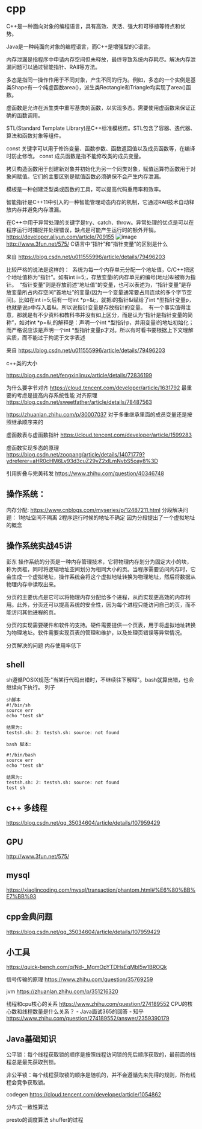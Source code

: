 # cpp


C++是一种面向对象的编程语言，具有高效、灵活、强大和可移植等特点和优势。

Java是一种纯面向对象的编程语言，而C++是增强型的C语言。

内存泄漏是指程序中申请内存空间但未释放，最终导致系统内存耗尽。解决内存泄漏问题可以通过智能指针、RAII等方法。

多态是指同一操作作用于不同对象，产生不同的行为。例如，多态的一个实例是基类Shape有一个纯虚函数area()，派生类Rectangle和Triangle均实现了area()函数。

虚函数是允许在派生类中重写基类的函数，以实现多态。需要使用虚函数来保证正确的函数调用。

STL(Standard Template Library)是C++标准模板库。STL包含了容器、迭代器、算法和函数对象等组件。

const 关键字可以用于修饰变量、函数参数、函数返回值以及成员函数等，在编译时防止修改。 const 成员函数是指不能修改类的成员变量。

拷贝构造函数用于创建新对象并初始化为另一个同类对象，赋值运算符函数用于对象间赋值。它们的主要区别是赋值函数必须确保不会产生内存泄漏。

模板是一种创建泛型类或函数的工具，可以提高代码重用率和效率。

智能指针是C++11中引入的一种智能管理动态内存的机制，它通过RAII技术自动释放内存并避免内存泄漏。

在C++中用于异常处理的关键字是try、catch、throw。异常处理的优点是可以在程序运行时捕捉并处理错误，缺点是可能产生运行时的额外开销。
https://developer.aliyun.com/article/709155
![image](https://user-images.githubusercontent.com/30437929/229087399-4dc213ec-c795-4dd5-83a6-b02fbfaf4771.png)
http://www.3fun.net/575/
C语言中“指针”和“指针变量”的区别是什么

来自 <https://blog.csdn.net/u011555996/article/details/79496203> 



比较严格的说法是这样的： 
系统为每一个内存单元分配一个地址值，C/C++把这个地址值称为“指针”。如有int i=5;，存放变量i的内存单元的编号(地址)&i被称为指针。 
“指针变量”则是存放前述“地址值”的变量，也可以表述为，“指针变量”是存放变量所占内存空间“首地址”的变量(因为一个变量通常要占用连续的多个字节空间)。比如在int i=5;后有一句int *p=&i;，就把i的指针&i赋给了int *型指针变量p，也就是说p中存入着&i。所以说指针变量是存放指针的变量。 
有一个事实值得注意，那就是有不少资料和教科书并没有如上区分，而是认为“指针是指针变量的简称”，如对int *p=&i;的解释是：声明一个int *型指针p，并用变量i的地址初始化；而严格说应该是声明一个int *型指针变量p才对。所以有时看书要根据上下文理解实质，而不能过于拘泥于文字表述

来自 <https://blog.csdn.net/u011555996/article/details/79496203> 

c++类的大小

https://blog.csdn.net/fengxinlinux/article/details/72836199

为什么要字节对齐
https://cloud.tencent.com/developer/article/1631792
最重要的考虑是提高内存系统性能
对齐原理
https://blog.csdn.net/sweetfather/article/details/78487563

https://zhuanlan.zhihu.com/p/30007037
对于多重继承里面的成员变量还是按照继承顺序来的

虚函数表与虚函数指针
https://cloud.tencent.com/developer/article/1599283

虚函数实现多态的原理
https://blog.csdn.net/zoopang/article/details/14071779?ydreferer=aHR0cHM6Ly93d3cuZ29vZ2xlLmNvbS5oay8%3D

引用折叠与完美转发
https://www.zhihu.com/question/40346748




## 操作系统：
内存分配:
https://www.cnblogs.com/myseries/p/12487211.html
分段解决问题：
1地址空间不隔离
2程序运行时候的地址不确定
因为分段提出了一个虚拟地址的概念
## 操作系统实战45讲
彭东
操作系统的分页是一种内存管理技术，它将物理内存划分为固定大小的块，称为页框，同时将逻辑地址空间划分为相同大小的页。当程序需要访问内存时，它会生成一个虚拟地址，操作系统会将这个虚拟地址转换为物理地址，然后将数据从物理内存中读取出来。

分页的主要优点是它可以将物理内存分配给多个进程，从而实现更高效的内存利用。此外，分页还可以提高系统的安全性，因为每个进程只能访问自己的页，而不能访问其他进程的页。

分页的实现需要硬件和软件的支持。硬件需要提供一个页表，用于将虚拟地址转换为物理地址。软件需要实现页表的管理和维护，以及处理页错误等异常情况。


分页解决的问题
 内存使用率低下
 
 ## shell
sh遵循POSIX规范:"当某行代码出错时，不继续往下解释"。bash就算出错，也会继续向下执行。
列子
```shell
sh脚本
#!/bin/sh
source err
echo "test sh"

结果为:
testsh.sh: 2: testsh.sh: source: not found
```
```
bash 脚本:

#!/bin/bash
source err
echo "test sh"

结果为:
testsh.sh: 2: testsh.sh: source: not found
test sh
```
## c++ 多线程


https://blog.csdn.net/qq_35034604/article/details/107959429

## GPU
http://www.3fun.net/575/
## mysql
https://xiaolincoding.com/mysql/transaction/phantom.html#%E6%80%BB%E7%BB%93

## cpp金典问题
https://blog.csdn.net/qq_35034604/article/details/107959429

## 小工具
https://quick-bench.com/q/Nd-_MgmOpYTDHsEqMbI5w1BROQk

信号传输的原理
https://www.zhihu.com/question/35769259

jvm
https://zhuanlan.zhihu.com/p/351216320

线程和cpu核心的关系
https://www.zhihu.com/question/274189552
CPU的核心数和线程数量是什么关系？ - Java面试365的回答 - 知乎
https://www.zhihu.com/question/274189552/answer/2359390179

## Java基础知识
公平锁：每个线程获取锁的顺序是按照线程访问锁的先后顺序获取的，最前面的线程总是最先获取到锁。

非公平锁：每个线程获取锁的顺序是随机的，并不会遵循先来先得的规则，所有线程会竞争获取锁。

codegen
https://cloud.tencent.com/developer/article/1054862

分布式一致性算法

presto的调度算法
 shuffer的过程
